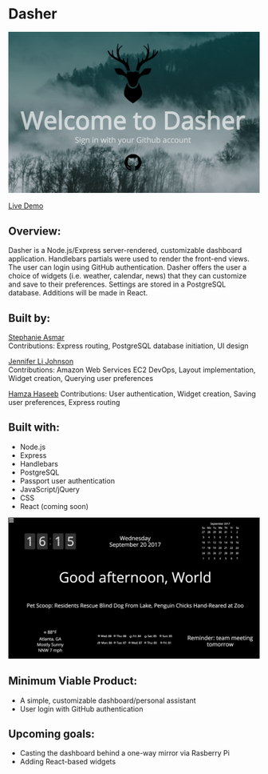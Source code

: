 # Dasher

![alt text](splashpage.png "Splash image")

[Live Demo](https://www.dasherpi.com)

## Overview:
Dasher is a Node.js/Express server-rendered, customizable dashboard application. Handlebars partials were used to render the front-end views. The user can login using GitHub authentication. Dasher offers the user a choice of widgets (i.e. weather, calendar, news) that they can customize and save to their preferences. Settings are stored in a PostgreSQL database. Additions will be made in React.    

## Built by:

[Stephanie Asmar](https://github.com/stephanieasmar)  
Contributions: Express routing, PostgreSQL database initiation, UI design

[Jennifer Li Johnson](https://github.com/jenlij)  
Contributions: Amazon Web Services EC2 DevOps, Layout implementation, Widget creation, Querying user preferences

[Hamza Haseeb](https://github.com/hksix)
Contributions: User authentication, Widget creation, Saving user preferences, Express routing

## Built with:

* Node.js
* Express
* Handlebars
* PostgreSQL 
* Passport user authentication
* JavaScript/jQuery
* CSS
* React (coming soon)

![alt text](dasher.png "Dashboard")

## Minimum Viable Product:
* A simple, customizable dashboard/personal assistant
* User login with GitHub authentication

## Upcoming goals:
* Casting the dashboard behind a one-way mirror via Rasberry Pi
* Adding React-based widgets 
